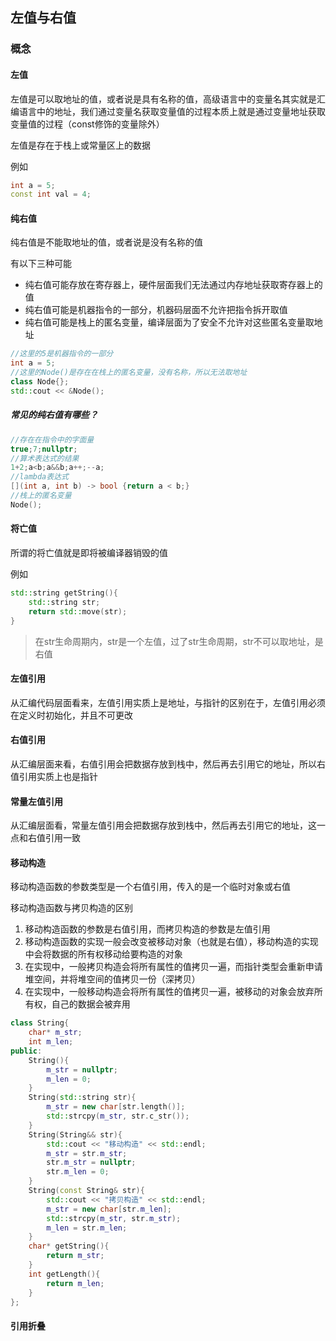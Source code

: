 ## 左值与右值

### 概念

#### 左值

左值是可以取地址的值，或者说是具有名称的值，高级语言中的变量名其实就是汇编语言中的地址，我们通过变量名获取变量值的过程本质上就是通过变量地址获取变量值的过程（const修饰的变量除外）

左值是存在于栈上或常量区上的数据

例如

```c++
int a = 5;
const int val = 4;
```

#### 纯右值

纯右值是不能取地址的值，或者说是没有名称的值

有以下三种可能

- 纯右值可能存放在寄存器上，硬件层面我们无法通过内存地址获取寄存器上的值
- 纯右值可能是机器指令的一部分，机器码层面不允许把指令拆开取值
- 纯右值可能是栈上的匿名变量，编译层面为了安全不允许对这些匿名变量取地址

```c++
//这里的5是机器指令的一部分
int a = 5;
//这里的Node()是存在在栈上的匿名变量，没有名称，所以无法取地址
class Node{};
std::cout << &Node();
```

##### 常见的纯右值有哪些？

```c++
//存在在指令中的字面量
true;7;nullptr;
//算术表达式的结果
1+2;a<b;a&&b;a++;--a;
//lambda表达式
[](int a, int b) -> bool {return a < b;}
//栈上的匿名变量
Node();
```

#### 将亡值

所谓的将亡值就是即将被编译器销毁的值

例如

```c++
std::string getString(){
    std::string str;
    return std::move(str);
}
```

> 在str生命周期内，str是一个左值，过了str生命周期，str不可以取地址，是右值

#### 左值引用

从汇编代码层面看来，左值引用实质上是地址，与指针的区别在于，左值引用必须在定义时初始化，并且不可更改

#### 右值引用

从汇编层面来看，右值引用会把数据存放到栈中，然后再去引用它的地址，所以右值引用实质上也是指针

#### 常量左值引用

从汇编层面看，常量左值引用会把数据存放到栈中，然后再去引用它的地址，这一点和右值引用一致

#### 移动构造

移动构造函数的参数类型是一个右值引用，传入的是一个临时对象或右值

移动构造函数与拷贝构造的区别

1. 移动构造函数的参数是右值引用，而拷贝构造的参数是左值引用
2. 移动构造函数的实现一般会改变被移动对象（也就是右值），移动构造的实现中会将数据的所有权移动给要构造的对象
3. 在实现中，一般拷贝构造会将所有属性的值拷贝一遍，而指针类型会重新申请堆空间，并将堆空间的值拷贝一份（深拷贝）
4. 在实现中，一般移动构造会将所有属性的值拷贝一遍，被移动的对象会放弃所有权，自己的数据会被弃用

```c++
class String{
    char* m_str;
    int m_len;
public:
    String(){
        m_str = nullptr;
        m_len = 0;       
    }
    String(std::string str){
        m_str = new char[str.length()];
        std::strcpy(m_str, str.c_str());
    }
    String(String&& str){
        std::cout << "移动构造" << std::endl;
        m_str = str.m_str;
        str.m_str = nullptr;
        str.m_len = 0;
    }
    String(const String& str){
        std::cout << "拷贝构造" << std::endl;
        m_str = new char[str.m_len];
        std::strcpy(m_str, str.m_str);
        m_len = str.m_len;
    }
    char* getString(){
        return m_str;
    }
    int getLength(){
        return m_len;
    }
};
```



#### 引用折叠

